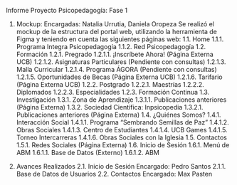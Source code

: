 Informe Proyecto Psicopedagogía: Fase 1
  1.	Mockup: 
    Encargadas: Natalia Urrutia, Daniela Oropeza
    Se realizó el mockup de la estructura del portal web, utilizando la herramienta de Figma y teniendo en cuenta las siguientes páginas web:
    1.1.	Home
      1.1.1.	Programa Integra Psicopedagogía
      1.1.2.	Red Psicopedagogía 
    1.2.	Formación
      1.2.1.	Pregrado
        1.2.1.1.	¡Inscríbete Ahora! (Página Externa UCB)
        1.2.1.2.	Asignaturas Particulares (Pendiente con consultas)
        1.2.1.3.	Malla Curricular
        1.2.1.4.	Programa ÁGORA (Pendiente con consultas)
        1.2.1.5.	Oportunidades de Becas (Página Externa UCB)
        1.2.1.6.	Tarifario (Página Externa UCB)
      1.2.2.	Postgrado
        1.2.2.1.	Maestrías
        1.2.2.2.	Diplomados
        1.2.2.3.	Especialidades
      1.2.3.	Formación Continua
    1.3.	Investigación
      1.3.1.	Zona de Aprendizaje
        1.3.1.1.	Publicaciones anteriores (Página Externa)
      1.3.2.	Sociedad Científica: Inpsicopedia
        1.3.2.1.	Publicaciones anteriores (Página Externa)
    1.4.	¿Quiénes Somos?
      1.4.1.	Interacción Social
        1.4.1.1.	Programa “Sembrando Semillas de Paz”
        1.4.1.2.	Obras Sociales
        1.4.1.3.	Centro de Estudiantes
        1.4.1.4.	UCB Games
        1.4.1.5.	Torneo Intercarreras
        1.4.1.6.	Obras Sociales con la Iglesia
    1.5.	Contactos
      1.5.1.	Redes Sociales (Página Externa)
    1.6.	Inicio de Sesión
      1.6.1.	Menú de ABM
        1.6.1.1.	Base de Datos (Externo)
        1.6.1.2.	ABM

  2.	Avances Realizados
    2.1.	Inicio de Sesión
      Encargado: Pedro Santos
      2.1.1.	Base de Datos de Usuarios
    2.2.	Contactos
      Encargado: Max Pasten
